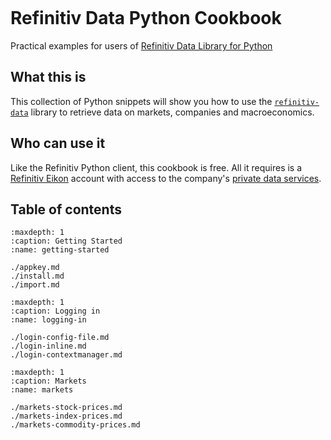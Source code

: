 ```{include} _templates/nav.html
```

# Refinitiv Data Python Cookbook

Practical examples for users of [Refinitiv Data Library for Python](https://pypi.org/project/refinitiv-data/)

## What this is

This collection of Python snippets will show you how to use the [`refinitiv-data`](https://pypi.org/project/refinitiv-data/) library to retrieve data on markets, companies and macroeconomics.

## Who can use it

Like the Refinitiv Python client, this cookbook is free. All it requires is a [Refinitiv Eikon](https://eikon.refinitiv.com/) account with access to the company's [private data services](https://developers.refinitiv.com/en/api-catalog/eikon/eikon-data-api).

## Table of contents

```{toctree}
:maxdepth: 1
:caption: Getting Started
:name: getting-started

./appkey.md
./install.md
./import.md
```

```{toctree}
:maxdepth: 1
:caption: Logging in
:name: logging-in

./login-config-file.md
./login-inline.md
./login-contextmanager.md
```

```{toctree}
:maxdepth: 1
:caption: Markets
:name: markets

./markets-stock-prices.md
./markets-index-prices.md
./markets-commodity-prices.md
```
